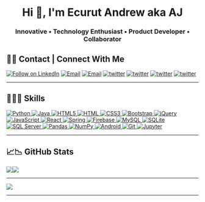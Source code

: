 <h1 align="center">Hi 👋, I'm Ecurut Andrew aka AJ</h1>
<h3 align="center">Innovative • Technology Enthusiast • Product Developer • Collaborator</h3>

<!--
**ajso/ajso** is a ✨ _special_ ✨ repository because its `README.md` (this file) appears on your GitHub profile.

Here are some ideas to get you started:

- 🔭 I’m currently working on ...
- 🌱 I’m currently learning ...
- 👯 I’m looking to collaborate on ...
- 🤔 I’m looking for help with ...
- 💬 Ask me about ...
- 📫 How to reach me: ...
- 😄 Pronouns: ...
- ⚡ Fun fact: ...
-->
## 📝📧 Contact | Connect With Me

<p align="left">
  <a href="https://www.linkedin.com/in/andrew-ecurut-angura-987266b4/" target="_blank"><img title="Follow on LinkedIn" src="https://img.shields.io/badge/LinkedIn-0077B5?style=for-the-badge&logo=linkedin&logoColor=white"/></a>
  <a href="mailto:andre.ecurut@gmail.com" target="_blank"><img title="Email" src="https://img.shields.io/badge/Gmail-D14836?style=for-the-badge&logo=gmail&logoColor=white"/></a>
  <a href="mailto:andre.ecurut@outlook.com" target="_blank"><img title="Email" src="https://img.shields.io/badge/Microsoft_Outlook-0078D4?style=for-the-badge&logo=microsoft-outlook&logoColor=white"/><a>
    <a href="https://twitter.com/ecurut" target="_blank"><img title="twitter" src="https://img.shields.io/badge/twitter-0078D4?style=for-the-badge&logo=twitter&logoColor=white"/><a>
  <a href="https://instagram.com/iam_andre11" target="_blank"><img title="twitter" src="https://img.shields.io/badge/instagram-c13584?style=for-the-badge&logo=twitter&logoColor=white"/><a>
    <a href="https://stackoverflow.com/users/8863843/a-j" target="_blank"><img title="twitter" src="https://img.shields.io/badge/stackoverflow-F77737?style=for-the-badge&logo=stackoverflow&logoColor=white"/><a>   
   <a href="https://dev.to/ecurut" target="_blank"><img title="twitter" src="https://img.shields.io/badge/dev-1B1212?style=for-the-badge&logo=dev&logoColor=white"/><a>
      
</p>

<hr>

## 👩‍💻🚀 Skills

<p align="left">
 <a href="#">
  <img alt="Python" src="https://img.shields.io/badge/python%20-%2314354C.svg?&style=for-the-badge&logo=python&logoColor=white"/>
  <img alt="Java" src="https://img.shields.io/badge/java-%23ED8B00.svg?&style=for-the-badge&logo=java&logoColor=white"/>
  <img alt="HTML5" src="https://img.shields.io/badge/html5%20-%23E34F26.svg?&style=for-the-badge&logo=html5&logoColor=white"/>
  <img alt="HTML" src="https://img.shields.io/badge/HTML-239120?style=for-the-badge&logo=html5&logoColor=white"/>
  <img alt="CSS3" src="https://img.shields.io/badge/css3%20-%231572B6.svg?&style=for-the-badge&logo=css3&logoColor=white"/>
  <img alt="Bootstrap" src="https://img.shields.io/badge/bootstrap%20-%23563D7C.svg?&style=for-the-badge&logo=bootstrap&logoColor=white"/>
  <img alt="jQuery" src="https://img.shields.io/badge/jquery%20-%230769AD.svg?&style=for-the-badge&logo=jquery&logoColor=white"/>
  <img alt="JavaScript" src="https://img.shields.io/badge/javascript%20-%23323330.svg?&style=for-the-badge&logo=javascript&logoColor=%23F7DF1E"/>
  <img alt="React" src ="https://img.shields.io/badge/React-20232A?style=for-the-badge&logo=react&logoColor=61DAFB"/>
  <img alt="Spring" src ="https://img.shields.io/badge/Spring-6DB33F?style=for-the-badge&logo=spring&logoColor=white"/>
  <img alt="Firebase" src="https://img.shields.io/badge/firebase%20-%23039BE5.svg?&style=for-the-badge&logo=firebase"/>
  <img alt="MySQL" src="https://img.shields.io/badge/mysql-%2300f.svg?&style=for-the-badge&logo=mysql&logoColor=white"/>
  <img alt="SQLite" src ="https://img.shields.io/badge/sqlite-%2307405e.svg?&style=for-the-badge&logo=sqlite&logoColor=white"/>
  <img alt="SQL Server" src ="https://img.shields.io/badge/Microsoft_SQL_Server-CC2927?style=for-the-badge&logo=microsoft-sql-server&logoColor=white"/>
  <img alt="Pandas" src="https://img.shields.io/badge/pandas%20-%23150458.svg?&style=for-the-badge&logo=pandas&logoColor=white" />
  <img alt="NumPy" src="https://img.shields.io/badge/numpy%20-%23013243.svg?&style=for-the-badge&logo=numpy&logoColor=white" />
  <img alt="Android" src="https://img.shields.io/badge/Android-3DDC84?style=for-the-badge&logo=android&logoColor=white" />
  <img alt="Git" src="https://img.shields.io/badge/git%20-%23F05033.svg?&style=for-the-badge&logo=git&logoColor=white"/>
  <img alt="Jupyter" src="https://img.shields.io/badge/Jupyter%20-%23F37626.svg?&style=for-the-badge&logo=Jupyter&logoColor=white" />
  </a>
</p>

<hr>

## 📈📉 GitHub Stats

<a href="#">
  <img align="center" src="https://github-readme-stats.vercel.app/api/top-langs/?username=ajso&langs_count=8&layout=compact&show_icons=true&theme=light" />
</a>
    <a href="#" style="float:left;">
 <img align="center" src="https://github-readme-streak-stats.herokuapp.com/?user=ajso&theme=light">
 </a>
<hr>
 <a href="#">
  <img align="center" src="https://github-readme-stats.vercel.app/api?username=ajso&show_icons=true&layout=compact&theme=light&hide=stars" />
</a>
    
<hr>
